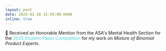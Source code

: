 ```yaml
---
layout: post
date: 2025-01-18 15:59:00-0400
inline: true
---
```


:tada: Received an Honorable Mention from the ASA's Mental Health Section for the <span style="color:MediumTurquoise">2025 Student Paper Competition</span> for my work on *Mixture of Binomial Product Experts*.